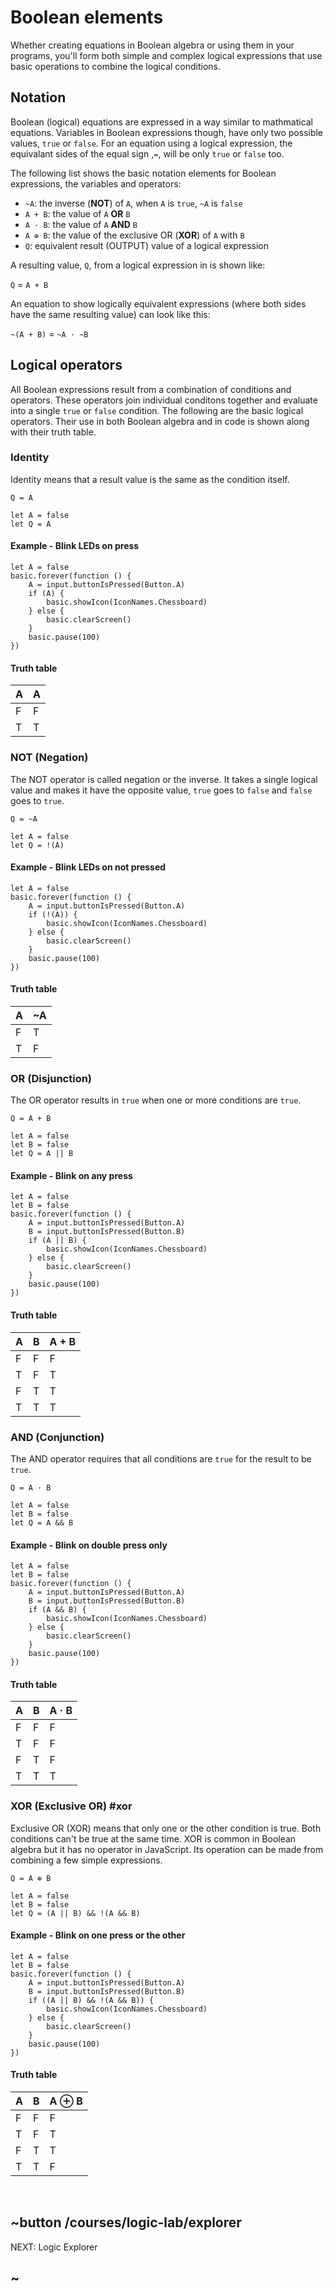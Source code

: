 # Boolean elements

Whether creating equations in Boolean algebra or using them in your programs, you'll form both simple and complex logical expressions that use basic operations to combine the logical conditions.

## Notation

Boolean (logical) equations are expressed in a way similar to mathmatical equations. Variables in Boolean expressions though, have only two possible values, ``true`` or ``false``. For an equation using a logical expression, the equivalant sides of the equal sign ,``=``, will be only ``true`` or ``false`` too.

The following list shows the basic notation elements for Boolean expressions, the variables and operators:

* ``~A``: the inverse (**NOT**) of ``A``, when ``A`` is ``true``, ``~A`` is ``false``
* ``A + B``: the value of ``A`` **OR** ``B``
* ``A · B``: the value of ``A`` **AND** ``B``
* ``A ⊕ B``: the value of the exclusive OR (**XOR**) of ``A`` with ``B``
* ``Q``: equivalent result (OUTPUT) value of a logical expression

A resulting value, ``Q``, from a logical expression in is shown like:

``Q`` = ``A + B``

An equation to show logically equivalent expressions (where both sides have the same resulting value) can look like this:

``~(A + B)`` = ``~A · ~B``

## Logical operators

All Boolean expressions result from a combination of conditions and operators. These operators join individual conditons together and evaluate into a single ``true`` or ``false`` condition. The following are the basic logical operators. Their use in both Boolean algebra and in code is shown along with their truth table.

### Identity

Identity means that a result value is the same as the condition itself.

``Q = A``

```block
let A = false
let Q = A
```

#### Example - Blink LEDs on press

```blocks
let A = false
basic.forever(function () {
    A = input.buttonIsPressed(Button.A)
    if (A) {
        basic.showIcon(IconNames.Chessboard)
    } else {
        basic.clearScreen()
    }
    basic.pause(100)
})
```

#### Truth table

A | A
-|-
F | F
T | T

### NOT (Negation)

The NOT operator is called negation or the inverse. It takes a single logical value and makes it have the opposite value, ``true`` goes to ``false`` and ``false`` goes to ``true``.

``Q = ~A``

```block
let A = false
let Q = !(A)
```

#### Example - Blink LEDs on not pressed

```blocks
let A = false
basic.forever(function () {
    A = input.buttonIsPressed(Button.A)
    if (!(A)) {
        basic.showIcon(IconNames.Chessboard)
    } else {
        basic.clearScreen()
    }
    basic.pause(100)
})
```

#### Truth table

A | ~A
-|-
F | T
T | F

### OR (Disjunction)

The OR operator results in ``true`` when one or more conditions are ``true``.

``Q = A + B``

```block
let A = false
let B = false
let Q = A || B
```

#### Example - Blink on any press

```blocks
let A = false
let B = false
basic.forever(function () {
    A = input.buttonIsPressed(Button.A)
    B = input.buttonIsPressed(Button.B)
    if (A || B) {
        basic.showIcon(IconNames.Chessboard)
    } else {
        basic.clearScreen()
    }
    basic.pause(100)
})
```

#### Truth table

A | B | A + B
-|-|-
F | F | F
T | F | T
F | T | T
T | T | T

### AND (Conjunction)

The AND operator requires that all conditions are ``true`` for the result to be ``true``.

``Q = A · B``

```block
let A = false
let B = false
let Q = A && B
```

#### Example - Blink on double press only

```blocks
let A = false
let B = false
basic.forever(function () {
    A = input.buttonIsPressed(Button.A)
    B = input.buttonIsPressed(Button.B)
    if (A && B) {
        basic.showIcon(IconNames.Chessboard)
    } else {
        basic.clearScreen()
    }
    basic.pause(100)
})
```

#### Truth table

A | B | A · B
-|-|-
F | F | F
T | F | F
F | T | F
T | T | T

### XOR (Exclusive OR) #xor

Exclusive OR (XOR) means that only one or the other condition is true. Both conditions can't be true at the same time. XOR is common in Boolean algebra but it has no operator in JavaScript. Its operation can be made from combining a few simple expressions.

``Q = A ⊕ B``

```block
let A = false
let B = false
let Q = (A || B) && !(A && B)
```

#### Example - Blink on one press or the other

```blocks
let A = false
let B = false
basic.forever(function () {
    A = input.buttonIsPressed(Button.A)
    B = input.buttonIsPressed(Button.B)
    if ((A || B) && !(A && B)) {
        basic.showIcon(IconNames.Chessboard)
    } else {
        basic.clearScreen()
    }
    basic.pause(100)
})
```

#### Truth table

A | B | A ⊕ B
-|-|-
F | F | F
T | F | T
F | T | T
T | T | F
<br/>

## ~button /courses/logic-lab/explorer

NEXT: Logic Explorer

## ~